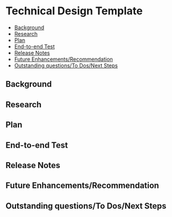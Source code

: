 <!-- omit in toc -->

# Technical Design Template

<!--
This is for a feature/epic and not the entire project or an user story. The Game Plan would have some of this
information but as we flush out each feature/epic, there should be a technical design for it. The Game Plan is point
in-time document. Technical Design doc should be saved in wiki/repo so that it becomes the documentation for the
customer after the engagement ends.

Not all sections are required. These bullet points serve as a guide to help think through all aspects of the
feature/epic. 
-->

- [Background](#background)
- [Research](#research)
- [Plan](#plan)
- [End-to-end Test](#end-to-end-test)
- [Release Notes](#release-notes)
- [Future Enhancements/Recommendation](#future-enhancementsrecommendation)
- [Outstanding questions/To Dos/Next Steps](#outstanding-questionsto-dosnext-steps)

## Background

<!--
Section Owner: Product Owner

Include context, purpose, acceptance criteria, or any other information that you feel would make it easier for reviewers
to understand why the implementation is written.
  - Introduction/Overviews of the features
  - SMEs (who)
  - Features Goals (links
to Epic, User Stories, UX Mockups)
-->

## Research

<!--
Section Owner: Developer - Leverage Product Owner to validate assumptions and consideration

Include your understanding about the current state, assumptions, considerations, downsides, scope and any related
thoughts you have that helps reviewers better appreciate the logic behind your implementation plan.
  - Assumptions / Pre-requisites
-->

## Plan

<!--
Section Owner: Developer

  - Architecture (how this fit into the bigger architecture, add additional details)
  - Data Flow/Sequence Diagram (Integration Points; Components to Component)
  - Database schema, Object Model/Entity Model
  - Configurations (Services, Application, etc)
  - APIs Interface (GET, POST, etc)
  - Upgrade / Data Migration Considerations Logging / Troubleshooting
  - Security Considerations
  - Deployment Considerations/Release Strategy/Backup Strategy
  - DevOps Considerations
-->

## End-to-end Test

<!--
Section Owner: Developer - Leverage Product Owner to review
-->

## Release Notes

<!--
Section Owner: Product Owner - Leverage Dev for Contribution
-->

## Future Enhancements/Recommendation

<!--
Section Owner: Product Owner and Developer
-->

## Outstanding questions/To Dos/Next Steps
